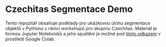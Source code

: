 # Czechitas Segmentace Demo
Tento repozitář obsahuje podklady pro ukázkovou úlohu segmentace objektů v Pythonu v rámci workshopů pro skupinu Czechitas. Materiál je formou Jupyter Notebooků a jeho spuštění je možné pod [tímto odkazem](https://colab.research.google.com/github/ImprolabFIT/Czechitas-segmentace-demo/blob/master/Czechitas_segmentation_demo.ipynb) v prostředí Google Colab.
